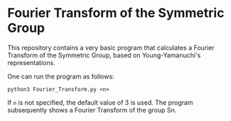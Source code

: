 # Fourier Transform of the Symmetric Group

This repository contains a very basic program that calculates a Fourier Transform of the Symmetric Group, based on Young-Yamanuchi's representations.

One can run the program as follows:

    python3 Fourier_Transform.py <n>

If `n` is not specified, the default value of 3 is used. The program subsequently shows a Fourier Transform of the group Sn.
